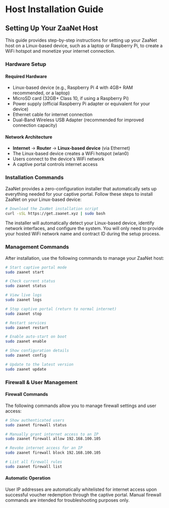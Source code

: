 # Host Installation Guide

## Setting Up Your ZaaNet Host

This guide provides step-by-step instructions for setting up your ZaaNet host on a Linux-based device, such as a laptop or Raspberry Pi, to create a WiFi hotspot and monetize your internet connection.

### Hardware Setup

#### Required Hardware
- Linux-based device (e.g., Raspberry Pi 4 with 4GB+ RAM recommended, or a laptop)
- MicroSD card (32GB+ Class 10, if using a Raspberry Pi)
- Power supply (official Raspberry Pi adapter or equivalent for your device)
- Ethernet cable for internet connection
- Dual-Band Wireless USB Adapter (recommended for improved connection capacity)

#### Network Architecture
- **Internet** → **Router** → **Linux-based device** (via Ethernet)
- The Linux-based device creates a WiFi hotspot (wlan0)
- Users connect to the device's WiFi network
- A captive portal controls internet access

### Installation Commands

ZaaNet provides a zero-configuration installer that automatically sets up everything needed for your captive portal. Follow these steps to install ZaaNet on your Linux-based device:

```bash
# Download the ZaaNet installation script
curl -sSL https://get.zaanet.xyz | sudo bash
```

The installer will automatically detect your Linux-based device, identify network interfaces, and configure the system. You will only need to provide your hosted WiFi network name and contract ID during the setup process.

### Management Commands

After installation, use the following commands to manage your ZaaNet host:

```bash
# Start captive portal mode
sudo zaanet start

# Check current status
sudo zaanet status

# View live logs
sudo zaanet logs

# Stop captive portal (return to normal internet)
sudo zaanet stop

# Restart services
sudo zaanet restart

# Enable auto-start on boot
sudo zaanet enable

# Show configuration details
sudo zaanet config

# Update to the latest version
sudo zaanet update
```

### Firewall & User Management

#### Firewall Commands

The following commands allow you to manage firewall settings and user access:

```bash
# Show authenticated users
sudo zaanet firewall status

# Manually grant internet access to an IP
sudo zaanet firewall allow 192.168.100.105

# Revoke internet access for an IP
sudo zaanet firewall block 192.168.100.105

# List all firewall rules
sudo zaanet firewall list
```

#### Automatic Operation
User IP addresses are automatically whitelisted for internet access upon successful voucher redemption through the captive portal. Manual firewall commands are intended for troubleshooting purposes only.